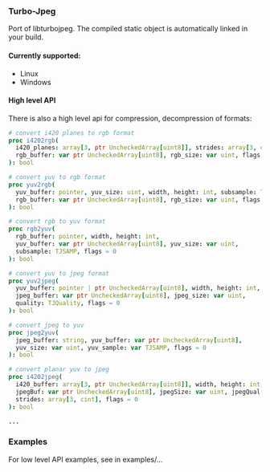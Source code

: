 ### Turbo-Jpeg

Port of libturbojpeg. 
The compiled static object is automatically linked in your build.

#### Currently supported:
- Linux
- Windows

#### High level API
There is also a high level api for compression, decompression of formats:
```nim
# convert i420 planes to rgb format
proc i4202rgb(
  i420_planes: array[3, ptr UncheckedArray[uint8]], strides: array[3, cint], width, height: int,
  rgb_buffer: var ptr UncheckedArray[uint8], rgb_size: var uint, flags = 0
): bool 

# convert yuv to rgb format
proc yuv2rgb(
  yuv_buffer: pointer, yuv_size: uint, width, height: int, subsample: TJSAMP, 
  rgb_buffer: var ptr UncheckedArray[uint8], rgb_size: var uint, flags = 0
): bool

# convert rgb to yuv format
proc rgb2yuv(
  rgb_buffer: pointer, width, height: int, 
  yuv_buffer: var ptr UncheckedArray[uint8], yuv_size: var uint, 
  subsample: TJSAMP, flags = 0
): bool 

# convert yuv to jpeg format
proc yuv2jpeg(
  yuv_buffer: pointer | ptr UncheckedArray[uint8], width, height: int, subsample: TJSAMP,
  jpeg_buffer: var ptr UncheckedArray[uint8], jpeg_size: var uint, 
  quality: TJQuality, flags = 0
): bool

# convert jpeg to yuv
proc jpeg2yuv(
  jpeg_buffer: string, yuv_buffer: var ptr UncheckedArray[uint8], 
  yuv_size: var uint, yuv_sample: var TJSAMP, flags = 0
): bool

# convert planar yuv to jpeg
proc i4202jpeg(
  i420_buffer: array[3, ptr UncheckedArray[uint8]], width, height: int, 
  jpegBuf: var ptr UncheckedArray[uint8], jpegSize: var uint, jpegQual: TJQuality = 80, 
  strides: array[3, cint], flags = 0
): bool

...
```


### Examples
For low level API examples, see in examples/...
